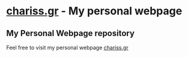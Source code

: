 # [chariss.gr](https://chariss.gr) - My personal webpage #
## My Personal Webpage repository #

Feel free to visit my personal webpage [chariss.gr](https://chariss.gr)